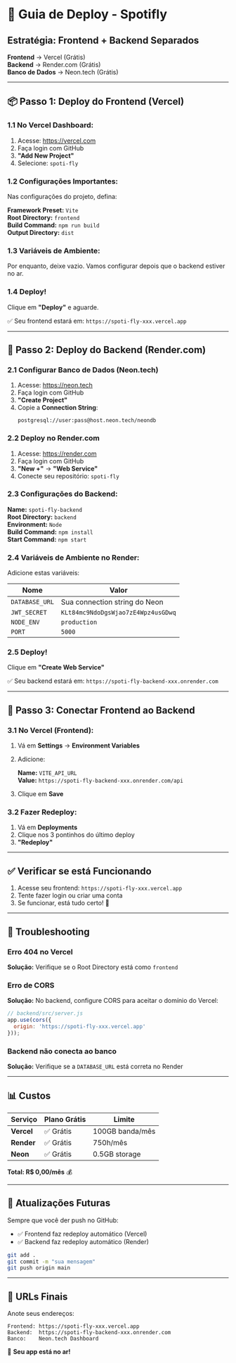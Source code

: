# 🚀 Guia de Deploy - Spotifly

## Estratégia: Frontend + Backend Separados

**Frontend** → Vercel (Grátis)  
**Backend** → Render.com (Grátis)  
**Banco de Dados** → Neon.tech (Grátis)

---

## 📦 Passo 1: Deploy do Frontend (Vercel)

### 1.1 No Vercel Dashboard:

1. Acesse: https://vercel.com
2. Faça login com GitHub
3. **"Add New Project"**
4. Selecione: `spoti-fly`

### 1.2 Configurações Importantes:

Nas configurações do projeto, defina:

**Framework Preset:** `Vite`  
**Root Directory:** `frontend`  
**Build Command:** `npm run build`  
**Output Directory:** `dist`

### 1.3 Variáveis de Ambiente:

Por enquanto, deixe vazio. Vamos configurar depois que o backend estiver no ar.

### 1.4 Deploy!

Clique em **"Deploy"** e aguarde.

✅ Seu frontend estará em: `https://spoti-fly-xxx.vercel.app`

---

## 🔧 Passo 2: Deploy do Backend (Render.com)

### 2.1 Configurar Banco de Dados (Neon.tech)

1. Acesse: https://neon.tech
2. Faça login com GitHub
3. **"Create Project"**
4. Copie a **Connection String**:
   ```
   postgresql://user:pass@host.neon.tech/neondb
   ```

### 2.2 Deploy no Render.com

1. Acesse: https://render.com
2. Faça login com GitHub
3. **"New +"** → **"Web Service"**
4. Conecte seu repositório: `spoti-fly`

### 2.3 Configurações do Backend:

**Name:** `spoti-fly-backend`  
**Root Directory:** `backend`  
**Environment:** `Node`  
**Build Command:** `npm install`  
**Start Command:** `npm start`

### 2.4 Variáveis de Ambiente no Render:

Adicione estas variáveis:

| Nome | Valor |
|------|-------|
| `DATABASE_URL` | Sua connection string do Neon |
| `JWT_SECRET` | `KLt84mc9NdoDgsWjao7zE4Wpz4usGDwq` |
| `NODE_ENV` | `production` |
| `PORT` | `5000` |

### 2.5 Deploy!

Clique em **"Create Web Service"**

✅ Seu backend estará em: `https://spoti-fly-backend-xxx.onrender.com`

---

## 🔗 Passo 3: Conectar Frontend ao Backend

### 3.1 No Vercel (Frontend):

1. Vá em **Settings** → **Environment Variables**
2. Adicione:

   **Name:** `VITE_API_URL`  
   **Value:** `https://spoti-fly-backend-xxx.onrender.com/api`

3. Clique em **Save**

### 3.2 Fazer Redeploy:

1. Vá em **Deployments**
2. Clique nos 3 pontinhos do último deploy
3. **"Redeploy"**

---

## ✅ Verificar se está Funcionando

1. Acesse seu frontend: `https://spoti-fly-xxx.vercel.app`
2. Tente fazer login ou criar uma conta
3. Se funcionar, está tudo certo! 🎉

---

## 🐛 Troubleshooting

### Erro 404 no Vercel
**Solução:** Verifique se o Root Directory está como `frontend`

### Erro de CORS
**Solução:** No backend, configure CORS para aceitar o domínio do Vercel:
```javascript
// backend/src/server.js
app.use(cors({
  origin: 'https://spoti-fly-xxx.vercel.app'
}));
```

### Backend não conecta ao banco
**Solução:** Verifique se a `DATABASE_URL` está correta no Render

---

## 📊 Custos

| Serviço | Plano Grátis | Limite |
|---------|--------------|--------|
| **Vercel** | ✅ Grátis | 100GB banda/mês |
| **Render** | ✅ Grátis | 750h/mês |
| **Neon** | ✅ Grátis | 0.5GB storage |

**Total: R$ 0,00/mês** 💰

---

## 🔄 Atualizações Futuras

Sempre que você der push no GitHub:
- ✅ Frontend faz redeploy automático (Vercel)
- ✅ Backend faz redeploy automático (Render)

```bash
git add .
git commit -m "sua mensagem"
git push origin main
```

---

## 📝 URLs Finais

Anote seus endereços:

```
Frontend: https://spoti-fly-xxx.vercel.app
Backend:  https://spoti-fly-backend-xxx.onrender.com
Banco:    Neon.tech Dashboard
```

🎉 **Seu app está no ar!**

